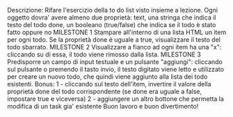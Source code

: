 Descrizione:
Rifare l'esercizio della to do list visto insieme a lezione.
Ogni oggetto dovra' avere almeno due proprietà:
text, una stringa che indica il testo del todo
done, un booleano (true/false) che indica se il todo è stato fatto oppure no
MILESTONE 1
Stampare all'interno di una lista HTML un item per ogni todo.
Se la proprietà done è uguale a true, visualizzare il testo del todo sbarrato.
MILESTONE 2
Visualizzare a fianco ad ogni item ha una "x": cliccando su di essa, il todo viene rimosso dalla lista.
MILESTONE 3
Predisporre un campo di input testuale e un pulsante "aggiungi": cliccando sul pulsante o premendo il tasto invio, il testo digitato viene letto e utilizzato per creare un nuovo todo, che quindi viene aggiunto alla lista dei todo esistenti.
Bonus:
1 - cliccando sul testo dell'item, invertire il valore della proprietà done del todo corrispondente (se done era uguale a false, impostare true e viceversa)
2 -  aggiungere un altro bottone che permetta la modifica di un task gia' esistente
Buon lavoro e buon divertimento!